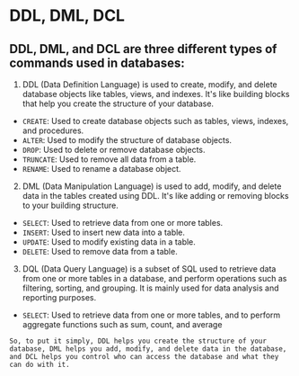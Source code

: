 # DDL, DML, DCL

## DDL, DML, and DCL are three different types of commands used in databases:

1. DDL (Data Definition Language) is used to create, modify, and delete database objects like tables, views, and indexes. It's like building blocks that help you create the structure of your database.

+ `CREATE`: Used to create database objects such as tables, views, indexes, and procedures.
+ `ALTER`: Used to modify the structure of database objects.
+ `DROP`: Used to delete or remove database objects.
+ `TRUNCATE`: Used to remove all data from a table.
+ `RENAME`: Used to rename a database object.

2. DML (Data Manipulation Language) is used to add, modify, and delete data in the tables created using DDL. It's like adding or removing blocks to your building structure.

+ `SELECT`: Used to retrieve data from one or more tables.
+ `INSERT`: Used to insert new data into a table.
+ `UPDATE`: Used to modify existing data in a table.
+ `DELETE`: Used to remove data from a table.

3. DQL (Data Query Language) is a subset of SQL used to retrieve data from one or more tables in a database, and perform operations such as filtering, sorting, and grouping. It is mainly used for data analysis and reporting purposes.

+ `SELECT`: Used to retrieve data from one or more tables, and to perform aggregate functions such as sum, count, and average

`So, to put it simply, DDL helps you create the structure of your database, DML helps you add, modify, and delete data in the database, and DCL helps you control who can access the database and what they can do with it.`